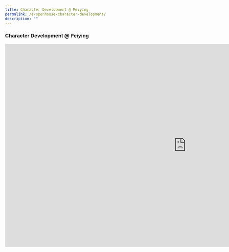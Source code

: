 ```yaml
---
title: Character Development @ Peiying
permalink: /e-openhouse/character-development/
description: ""
---
```

### **Character Development @ Peiying**

<iframe width="1182" height="665" src="https://www.youtube.com/embed/jIzbhESh-0E" title="Character Development (CCA)" frameborder="0" allow="accelerometer; autoplay; clipboard-write; encrypted-media; gyroscope; picture-in-picture; web-share" allowfullscreen></iframe>